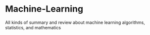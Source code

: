 # Machine-Learning
All kinds of summary and review about machine learning algorithms, statistics, and mathematics
